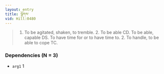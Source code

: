 ```yaml
---
layout: entry
title: ལྕོགས་
vid: Hill:0480
---
```

> 1. To be agitated, shaken, to tremble. 2. To be able CD. To be able, capable DS. To have time for or to have time to. 2. To handle, to be able to cope TC.
### Dependencies (N = 3)
* `arg1` 1
